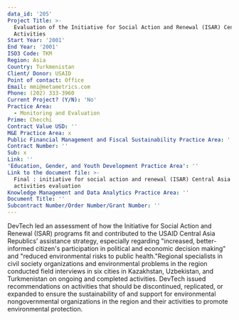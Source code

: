 ```yaml
---
data_id: '205'
Project Title: >-
  Evaluation of the Initiative for Social Action and Renewal (ISAR) Central Asia
  Activities
Start Year: '2001'
End Year: '2001'
ISO3 Code: TKM
Region: Asia
Country: Turkmenistan
Client/ Donor: USAID
Point of contact: Office
Email: mmi@metametrics.com
Phone: (202) 333-3960
Current Project? (Y/N): 'No'
Practice Area:
  - Monitoring and Evaluation
Prime: Checchi
Contract Value USD: ''
M&E Practice Area: x
Public Financial Management and Fiscal Sustainability Practice Area: ''
Contract Number: ''
Sub: x
Link: ''
'Education, Gender, and Youth Development Practice Area': ''
Link to the document file: >-
  Final : initiative for social action and renewal (ISAR) Central Asia
  activities evaluation
Knowledge Management and Data Analytics Practice Area: ''
Document Title: ''
Subcontract Number/Order Number/Grant Number: ''
---
```

DevTech led an assessment of how the Initiative for Social Action and Renewal (ISAR) programs fit and contributed to the USAID Central Asia Republics’ assistance strategy, especially regarding \"increased, better-informed citizen's participation in political and economic decision making\" and \"reduced environmental risks to public health.\"Regional specialists in civil society organizations and environmental problems in the region conducted field interviews in six cities in Kazakhstan, Uzbekistan, and Turkmenistan on ongoing and completed activities. DevTech issued recommendations on activities that should be discontinued, replicated, or expanded to ensure the sustainability of and support for environmental nongovernmental organizations in the region and their activities to promote environmental protection.